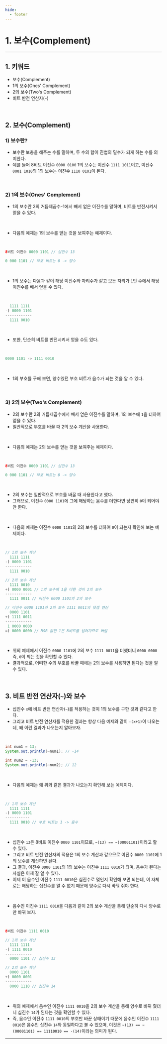 ```yaml
---
hide:
  - footer
---
```


# 1. 보수(Complement)

---

## 1. 키워드

- 보수(Complement)
- 1의 보수(Ones' Complement)
- 2의 보수(Two's Complement)
- 비트 반전 연산자(`~`)

<br/>

## 2. 보수(Complement)

### 1) 보수란?

- 보수란 보충을 해주는 수를 말하며, 두 수의 합이 진법의 밑수가 되게 하는 수를 의미한다.
- 예를 들어 8비트 이진수 `0000 0100` 1의 보수는 이진수 `1111 1011`이고, 이진수 `0001 1010`의 1의 보수는 이진수 `1110 0101`이 된다.

<br/>

### 2) 1의 보수(Ones' Complement)

- 1의 보수란 2의 거듭제곱수-1에서 빼서 얻은 이진수를 말하며, 비트를 반전시켜서 얻을 수 있다.

<br/>

- 다음의 예제는 1의 보수를 얻는 것을 보여주는 예제이다.

<br/>

```java
8비트 이진수 0000 1101 // 십진수 13

0 000 1101 // 부호 비트는 0 -> 양수
```

<br/>

- 1의 보수는 다음과 같이 해당 이진수와 자리수가 같고 모든 자리가 `1`인 수에서 해당 이진수를 빼서 얻을 수 있다.

<br/>

```java
  1111 1111
-) 0000 1101
------------
  1111 0010
```

<br/>

- 또한, 단순히 비트를 반전시켜서 얻을 수도 있다.

<br/>

```java
0000 1101 -> 1111 0010
```

<br/>

- 1의 부호를 구해 보면, 양수였던 부호 비트가 음수가 되는 것을 알 수 있다.

<br/>

### 3) 2의 보수(Two's Complement)

- 2의 보수란 2의 거듭제곱수에서 빼서 얻은 이진수를 말하며, 1의 보수에 `1`을 더하여 얻을 수 있다.
- 일반적으로 부호를 바꿀 때 2의 보수 계산을 사용한다.

<br/>

- 다음의 예제는 2의 보수를 얻는 것을 보여주는 예제이다.

<br/>

```java
8비트 이진수 0000 1101 // 십진수 13

0 000 1101 // 부호 비트는 0 -> 양수
```

<br/>

- 2의 보수는 일반적으로 부호를 바꿀 때 사용한다고 했다.
- 그러므로, 이진수 `0000 1101`에 그에 해당하는 음수를 더한다면 당연히 `0`이 되어야만 한다.

<br/>

- 다음의 예제는 이진수 `0000 1101`의 2의 보수를 더하여 `0`이 되는지 확인해 보는 예제이다.

<br/>

```java
// 1의 보수 계산
  1111 1111
-) 0000 1101
------------
  1111 0010

// 2의 보수 계산
  1111 0010
+) 0000 0001 // 1의 보수에 1을 더한 것이 2의 보수
------------
  1111 0011 // 이진수 0000 1101의 2의 보수

// 이진수 0000 1101과 2의 보수 1111 0011의 덧셈 연산
  0000 1101
+) 1111 0011
------------
 1 0000 0000
=) 0000 0000 // MSB 값인 1은 8비트를 넘어가므로 버림
```

<br/>

- 위의 예제에서 이진수 `0000 1101`에 2의 보수 `1111 0011`을 더했더니 `0000 0000` 즉, `0`이 되는 것을 확인할 수 있다.
- 결과적으로, 어떠한 수의 부호를 바꿀 때에는 2의 보수를 사용하면 된다는 것을 알 수 있다.

<br/>

## 3. 비트 반전 연산자(`~`)와 보수

- 십진수 `x`에 비트 반전 연산자(`~`)를 적용하는 것이 1의 보수를 구한 것과 같다고 한다.
- 그리고 비트 반전 연산자를 적용한 결과는 항상 다음 예제와 같이 `-(x+1)`이 나오는데, 왜 이런 결과가 나오는지 알아보자.

<br/>

```java
int num1 = 13;
System.out.println(~num1); // -14

int num2 = -13;
System.out.println(~num2); // 12
```

<br/>

- 다음의 예제는 왜 위와 같은 결과가 나오는지 확인해 보는 예제이다.

<br/>

```java
// 1의 보수 계산
  1111 1111
-) 0000 1101
-----------
  1111 0010 // 부호 비트는 1 -> 음수
```

<br/>

- 십진수 `13`은 8비트 이진수 `0000 1101`이므로, `~(13) == ~(00001101)`이라고 할 수 있다.
- 그리고 비트 반전 연산자의 적용은 1의 보수 계산과 같으므로 이진수 `0000 1101`에 1의 보수를 계산하면 된다.
- 그 결과, 이진수 `0000 1101`의 1의 보수는 이진수 `1111 0010`가 되며, 음수가 된다는 사실은 이제 잘 알 수 있다.
- 이제 이 음수인 이진수 `1111 0010`은 십진수로 몇인지 확인해 보면 되는데, 이 자체로는 해당하는 십진수를 알 수 없기 때문에 양수로 다시 바꿔 줘야 한다.

<br/>

- 음수인 이진수 `1111 0010`을 다음과 같이 2의 보수 계산을 통해 단순히 다시 양수로만 바꿔 보자.

<br/>

```java
8비트 이진수 1111 0010

// 1의 보수 계산
  1111 1111
-) 1111 0010
------------
  0000 1101 // 십진수 13

// 2의 보수 계산
  0000 1101
+) 0000 0001
------------
  0000 1110 // 십진수 14
```

<br/>

- 위의 예제에서 음수인 이진수 `1111 0010`을 2의 보수 계산을 통해 양수로 바꿔 줬더니 십진수 `14`가 된다는 것을 확인할 수 있다.
- 즉, 음수인 이진수 `1111 0010`의 부호만 바꾼 상태이기 때문에 음수인 이진수 `1111 0010`은 음수인 십진수 `14`와 동일하다고 볼 수 있으며, 이것은 `~(13) == ~(00001101) == 11110010 == -(14)`이라는 의미가 된다.

---
